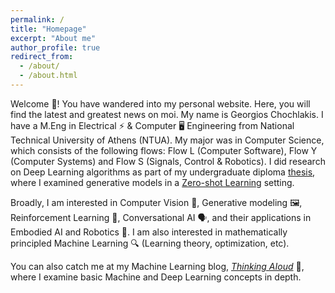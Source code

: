 ```yaml
---
permalink: /
title: "Homepage"
excerpt: "About me"
author_profile: true
redirect_from: 
  - /about/
  - /about.html
---
```


Welcome 👋! You have wandered into my personal website. Here, you will find the latest and greatest news on moi. My name is Georgios Chochlakis. I have a M.Eng in Electrical ⚡ & Computer 🖥️ Engineering from National Technical University of Athens (NTUA). My major was in Computer Science, which consists of the following flows: Flow L (Computer Software), Flow Y (Computer Systems) and Flow S (Signals, Control & Robotics). I did research on Deep Learning algorithms as part of my undergraduate diploma [thesis](http://artemis.cslab.ece.ntua.gr:8080/jspui/handle/123456789/17793), where I examined generative models in a [Zero-shot Learning](https://en.wikipedia.org/wiki/Zero-shot_learning) setting.

Broadly, I am interested in Computer Vision 👀, Generative modeling 🖼️, Reinforcement Learning 🤯, Conversational AI 🗣️, and their applications in Embodied AI and Robotics 🦿. I am also interested in mathematically principled Machine Learning 🔍 (Learning theory, optimization, etc).

You can also catch me at my Machine Learning blog, [*Thinking AIoud*](https://thinking-ai-aloud.blogspot.com/) 💭, where I examine basic Machine and Deep Learning concepts in depth.
